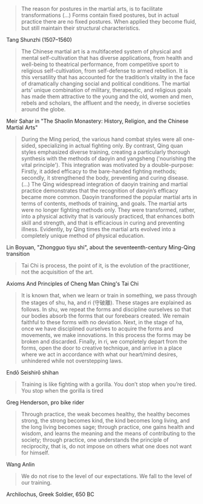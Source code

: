 > The reason for postures in the martial arts, is to facilitate transformations (...) Forms contain fixed postures, but in actual practice there are no fixed postures. When applied they become fluid, but still maintain their structural characteristics.

Tang Shunzhi (1507–1560)

> The Chinese martial art is a multifaceted system of physical and mental self-cultivation that has diverse applications, from health and well-being to theatrical performance, from competitive sport to religious self-cultivation, from self-defense to armed rebellion. It is this versatility that has accounted for the tradition’s vitality in the face of dramatically changing social and political conditions. The martial arts’ unique combination of military, therapeutic, and religious goals has made them attractive to the young and the old, women and men, rebels and scholars, the affluent and the needy, in diverse societies around the globe.

Meir Sahar in "The Shaolin Monastery: History, Religion, and the Chinese Martial Arts"

> During the Ming period, the various hand combat styles were all one-sided, specializing in actual fighting only. By contrast, Qing quan styles emphasized diverse training, creating a particularly thorough synthesis with the methods of daoyin and yangsheng ('nourishing the vital principle'). This integration was motivated by a double-purpose: Firstly, it added efficacy to the bare-handed fighting methods; secondly, it strengthened the body, preventing and curing disease. (...) The Qing widespread integration of daoyin training and martial practice demonstrates that the recognition of daoyin’s efficacy became more common. Daoyin transformed the popular martial arts in terms of contents, methods of training, and goals. The martial arts were no longer fighting methods only. They were transformed, rather, into a physical activity that is variously practiced, that enhances both skill and strength, and that is efficacious in curing and preventing illness. Evidently, by Qing times the martial arts evolved into a completely unique method of physical education.

Lin Boyuan, "Zhongguo tiyu shi", about the seventeenth-century Ming-Qing transition

> Tai Chi is process, the point of it, is the evolution of the practitioner, not the acquisition of the art.

Axioms And Principles of Cheng Man Ching's Tai Chi

> It is known that, when we learn or train in something, we pass through the stages of shu, ha, and ri (守破離). These stages are explained as follows. In shu, we repeat the forms and discipline ourselves so that our bodies absorb the forms that our forebears created. We remain faithful to these forms with no deviation. Next, in the stage of ha, once we have disciplined ourselves to acquire the forms and movements, we make innovations. In this process the forms may be broken and discarded. Finally, in ri, we completely depart from the forms, open the door to creative technique, and arrive in a place where we act in accordance with what our heart/mind desires, unhindered while not overstepping laws.

Endō Seishirō shihan

> Training is like fighting with a gorilla. You don’t stop when you’re tired. You stop when the gorilla is tired

Greg Henderson, pro bike rider

> Through practice, the weak becomes healthy, the healthy becomes strong, the strong becomes kind, the kind becomes long living, and the long living becomes sage; through practice, one gains health and wisdom, and learns the meaning and the means of contributing to the society; through practice, one understands the principle of reciprocity, that is, do not impose on others what one does not want for himself.

Wang Anlin

> We do not rise to the level of our expectations. We fall to the level of our training.

Archilochus, Greek Soldier, 650 BC
